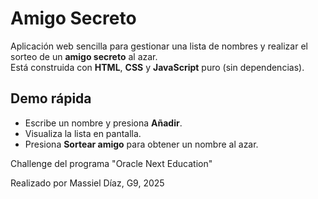 # Amigo Secreto

Aplicación web sencilla para gestionar una lista de nombres y realizar el sorteo de un **amigo secreto** al azar.  
Está construida con **HTML**, **CSS** y **JavaScript** puro (sin dependencias).

## Demo rápida
- Escribe un nombre y presiona **Añadir**.
- Visualiza la lista en pantalla.
- Presiona **Sortear amigo** para obtener un nombre al azar.

Challenge del programa "Oracle Next Education"

Realizado por Massiel Díaz, G9, 2025
